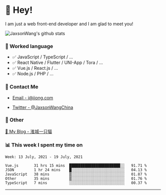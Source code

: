 # 👋 Hey!

I am just a web front-end developer and I am glad to meet you!

![JaxsonWang's github stats](https://github-readme-stats.vercel.app/api?username=JaxsonWang&&show_icons=true&&title_color=1abc9c&&icon_color=1abc9c)


### 📝 Worked language

- ✅ JavaScript / TypeScript / ...
- ✅ React Native / Flutter / UNI-App / Tora / ...
- ✅ Vue.js / React.js / ...
- ✅ Node.js / PHP / ...

### 📮 Contact Me

- [Email - i@iiong.com](mailto:i@iiong.com)

- [Twitter - @JaxsonWangChina](https://twitter.com/JaxsonWangChina)

### 🤪 Other

[📌 My Blog - 淮城一只猫](https://iiong.com)

### 📊 This week I spent my time on

<!--START_SECTION:waka-->
```text
Week: 13 July, 2021 - 19 July, 2021

Vue.js       31 hrs 15 mins  ███████████████████████░░   91.71 % 
JSON         1 hr 24 mins    █░░░░░░░░░░░░░░░░░░░░░░░░   04.13 % 
JavaScript   38 mins         ▒░░░░░░░░░░░░░░░░░░░░░░░░   01.87 % 
Other        35 mins         ▒░░░░░░░░░░░░░░░░░░░░░░░░   01.76 % 
TypeScript   7 mins          ░░░░░░░░░░░░░░░░░░░░░░░░░   00.37 % 
```
<!--END_SECTION:waka-->

---
